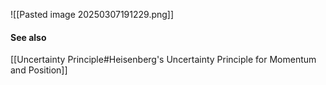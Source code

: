 ![[Pasted image 20250307191229.png]]

#### See also
[[Uncertainty Principle#Heisenberg's Uncertainty Principle for Momentum and Position]]
